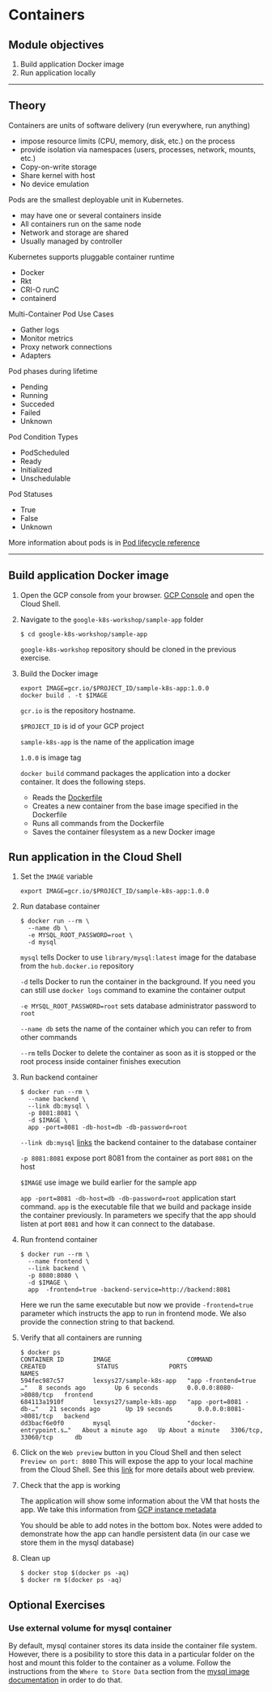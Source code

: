 Containers
==========

Module objectives
-----------------

1. Build application Docker image
1. Run application locally

---

Theory
------

Containers are units of software delivery (run everywhere, run anything)

- impose resource limits (CPU, memory, disk, etc.) on the process
- provide isolation via namespaces (users, processes, network, mounts, etc.)
- Copy-on-write storage
- Share kernel with host
- No device emulation

Pods are the smallest deployable unit in Kubernetes.

- may have one or several containers inside
- All containers run on the same node
- Network and storage are shared
- Usually managed by controller

Kubernetes supports pluggable container runtime

- Docker
- Rkt
- CRI-O runC
- containerd

Multi-Container Pod Use Cases

- Gather logs
- Monitor metrics
- Proxy network connections 
- Adapters

Pod phases during lifetime

- Pending
- Running
- Succeded
- Failed
- Unknown

Pod Condition Types

- PodScheduled
- Ready
- Initialized
- Unschedulable

Pod Statuses

- True
- False
- Unknown

More information about pods is in [Pod lifecycle reference](https://kubernetes.io/docs/concepts/workloads/pods/pod-lifecycle/)

---

Build application Docker image
------------------------------

1. Open the GCP console from your browser. [GCP Console](https://console.cloud.google.com/) and open the Cloud Shell. 

1. Navigate to the `google-k8s-workshop/sample-app` folder 

    ```
    $ cd google-k8s-workshop/sample-app
    ```
    
    `google-k8s-workshop` repository should be cloned in the previous exercise.

1. Build the Docker image

    ```
    export IMAGE=gcr.io/$PROJECT_ID/sample-k8s-app:1.0.0
    docker build . -t $IMAGE
    ```

    `gcr.io` is the repository hostname.

    `$PROJECT_ID` is id of your GCP project

    `sample-k8s-app` is the name of the application image

    `1.0.0` is image tag

    `docker build` command packages the application into a docker container. It does the following steps.
    * Reads the [Dockerfile](https://github.com/Altoros/google-k8s-workshop/blob/master/sample-app/Dockerfile#L15)
    * Creates a new container from the base image specified in the Dockerfile
    * Runs all commands from the Dockerfile
    * Saves the container filesystem as a new Docker image  

Run application in the Cloud Shell
----------------------

1. Set the `IMAGE` variable

    ```
    export IMAGE=gcr.io/$PROJECT_ID/sample-k8s-app:1.0.0
    ```

1. Run database container

    ```
    $ docker run --rm \
      --name db \
      -e MYSQL_ROOT_PASSWORD=root \
      -d mysql
    ```

    `mysql` tells Docker to use `library/mysql:latest` image for the database from the `hub.docker.io` repository

    `-d` tells Docker to run the container in the background. If you need you can still use `docker logs` command to examine the container output

    `-e MYSQL_ROOT_PASSWORD=root` sets database administrator password to `root`

    `--name db` sets the name of the container which you can refer to from other commands

    `--rm` tells Docker to delete the container as soon as it is stopped or the root process inside container finishes execution

1. Run backend container

    ```
    $ docker run --rm \
      --name backend \
      --link db:mysql \
      -p 8081:8081 \
      -d $IMAGE \
      app -port=8081 -db-host=db -db-password=root
    ```

    `--link db:mysql` [links](https://docs.docker.com/network/links/) the backend container to the database container

    `-p 8081:8081` expose port 8081 from the container as port `8081` on the host

    `$IMAGE` use image we build earlier for the sample app

    `app -port=8081 -db-host=db -db-password=root` application start command. `app` is the executable file that we build and package inside the container previously. In parameters we specify that the app should listen at port `8081` and how it can connect to the database.

1. Run frontend container

    ```
    $ docker run --rm \
      --name frontend \
      --link backend \
      -p 8080:8080 \
      -d $IMAGE \
      app  -frontend=true -backend-service=http://backend:8081
    ```

    Here we run the same executable but now we provide `-frontend=true` parameter which instructs the app to run in frontend mode. We also provide the connection string to that backend.

1. Verify that all containers are running

    ```
    $ docker ps
    CONTAINER ID        IMAGE                     COMMAND                  CREATED              STATUS              PORTS                    NAMES
    594fec987c57        lexsys27/sample-k8s-app   "app -frontend=true …"   8 seconds ago        Up 6 seconds        0.0.0.0:8080->8080/tcp   frontend
    684113a1910f        lexsys27/sample-k8s-app   "app -port=8081 -db-…"   21 seconds ago       Up 19 seconds       0.0.0.0:8081->8081/tcp   backend
    dd3bacf6e0f0        mysql                     "docker-entrypoint.s…"   About a minute ago   Up About a minute   3306/tcp, 33060/tcp      db
    ```
1. Click on the `Web preview` button in you Cloud Shell and then select `Preview on port: 8080` This will expose the app to your local machine from the Cloud Shell. See this [link](https://cloud.google.com/shell/docs/using-web-preview) for more details about web preview.

1. Check that the app is working

    The application will show some information about the VM that hosts the app. We take this information from [GCP instance metadata](https://cloud.google.com/compute/docs/storing-retrieving-metadata)

    You should be able to add notes in the bottom box. Notes were added to demonstrate how the app can handle persistent data (in our case we store them in the mysql database)

1. Clean up

    ```
    $ docker stop $(docker ps -aq)
    $ docker rm $(docker ps -aq)
    ```

Optional Exercises
-------------------

### Use external volume for mysql container 

By default, mysql container stores its data inside the container file system. However, there is a posibility to store this data in a particular folder on the host and mount this folder to the container as a volume. Follow the instructions from the `Where to Store Data` section from the [mysql image documentation](https://hub.docker.com/_/mysql/) in order to do that.

